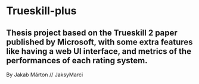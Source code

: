 # Trueskill-plus
## Thesis project based on the Trueskill 2 paper published by Microsoft, with some extra features like having a web UI interface, and metrics of the performances of each rating system.
By Jakab Márton // JaksyMarci